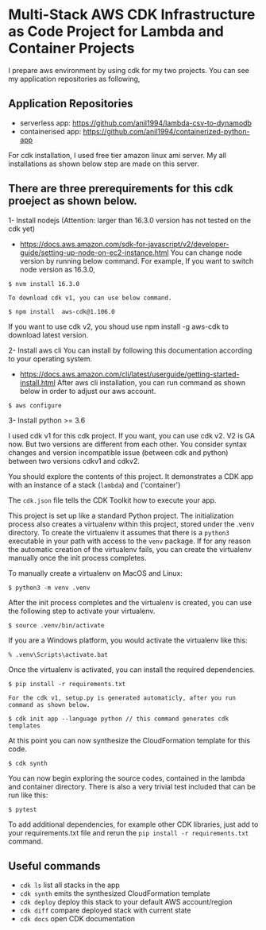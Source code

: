 
#  Multi-Stack AWS CDK Infrastructure as Code Project for Lambda and Container Projects

I prepare aws environment by using cdk for my two projects. You can see my application repositories as following,

## Application Repositories

* serverless app: https://github.com/anil1994/lambda-csv-to-dynamodb
* containerised app: https://github.com/anil1994/containerized-python-app


For cdk installation, I used free tier amazon linux ami server. My all installations as shown below step  are made on this server.


## There are three prerequirements for this cdk proeject as shown below.


1- Install nodejs (Attention: larger than 16.3.0 version has not tested on the cdk yet)

* https://docs.aws.amazon.com/sdk-for-javascript/v2/developer-guide/setting-up-node-on-ec2-instance.html
 You can change node version by running below command. For example, If you want to switch node version as 16.3.0,

```
$ nvm install 16.3.0
```
```
To download cdk v1, you can use below command.

$ npm install  aws-cdk@1.106.0
```
If you want to use cdk v2, you shoud use npm install -g aws-cdk to download latest version.

2- Install aws cli
You can install by following this documentation according to your operating system.
* https://docs.aws.amazon.com/cli/latest/userguide/getting-started-install.html
After aws cli installation, you can run command as shown below in order to adjust our aws account.

```
$ aws configure
```

3- Install python >= 3.6

I used cdk v1 for this cdk project. If you want, you can use cdk v2. V2 is GA now. But two versions are  different from each other. You consider syntax changes and  version incompatible issue (between cdk and python) between two versions cdkv1 and cdkv2.     

You should explore the contents of this project. It demonstrates a CDK app with an instance of a stack (`lambda`) and ('container')

The `cdk.json` file tells the CDK Toolkit how to execute your app.

This project is set up like a standard Python project.  The initialization process also creates
a virtualenv within this project, stored under the .venv directory.  To create the virtualenv
it assumes that there is a `python3` executable in your path with access to the `venv` package.
If for any reason the automatic creation of the virtualenv fails, you can create the virtualenv
manually once the init process completes.

To manually create a virtualenv on MacOS and Linux:

```
$ python3 -m venv .venv
```

After the init process completes and the virtualenv is created, you can use the following
step to activate your virtualenv.

```
$ source .venv/bin/activate
```

If you are a Windows platform, you would activate the virtualenv like this:

```
% .venv\Scripts\activate.bat
```

Once the virtualenv is activated, you can install the required dependencies.

```
$ pip install -r requirements.txt

For the cdk v1, setup.py is generated automaticly, after you run command as shown below.

$ cdk init app --language python // this command generates cdk templates
```

At this point you can now synthesize the CloudFormation template for this code.

```
$ cdk synth
```

You can now begin exploring the source codes, contained in the lambda and container directory.
There is also a very trivial test included that can be run like this:

```
$ pytest
```

To add additional dependencies, for example other CDK libraries, just add to
your requirements.txt file and rerun the `pip install -r requirements.txt`
command.

## Useful commands

 * `cdk ls`          list all stacks in the app
 * `cdk synth`       emits the synthesized CloudFormation template
 * `cdk deploy`      deploy this stack to your default AWS account/region
 * `cdk diff`        compare deployed stack with current state
 * `cdk docs`        open CDK documentation

